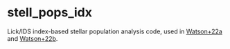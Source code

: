 # stell_pops_idx
Lick/IDS index-based stellar population analysis code, used in [Watson+22a](https://ui.adsabs.harvard.edu/link_gateway/2022MNRAS.510.1541W/doi:10.1093/mnras/stab3477) and [Watson+22b](https://ui.adsabs.harvard.edu/link_gateway/2022MNRAS.513.5076W/doi:10.1093/mnras/stac1221).
